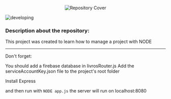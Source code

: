<p align="center">
  <img src="https://github.com/gabrielsoaresceravolo/Project-NODE/assets/132103393/a52ba2da-55eb-496a-9f3c-50b73e82a28a" alt="Repository Cover">
</p>

![developing](http://img.shields.io/static/v1?label=STATUS&message=DEVELOPING&color=yellow&style=for-the-badge)

### Description about the repository: 

This project was created to learn how to manage a project with NODE

<hr>

Don't forget:

You should add a firebase database in livrosRouter.js
Add the serviceAccountKey.json file to the project's root folder

Install Express

and then run with ```NODE app.js``` the server will run on localhost:8080
